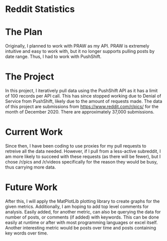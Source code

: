# Reddit Statistics

# The Plan
Originally, I planned to work with PRAW as my API. PRAW is extremely intuitive and easy to work with, but it no longer supports pulling posts by date range.
Thus, I had to work with PushShift.

# The Project
In this project, I iteratively pull data using the PushShift API as it has a limit of 100 records per API call.
This has since stopped working due to Denial of Service from PushShift, likely due to the amount of requests made.
The data of this project are submissions from https://www.reddit.com/r/pics/ for the month of December 2020. There are approximately 37,000 submissions.

# Current Work
Since then, I have been coding to use proxies for my pull requests to retreive all the data needed. However, if I pull from a less-active subreddit, I am more likely to succeed with these requests (as there will be fewer), but I chose /r/pics and /r/videos specifically for the reason they would be busy, thus carrying more data.

# Future Work
After this, I will apply the MatPlotLib plotting library to create graphs for the given metrics.
Additionally, I am hoping to add top level comments for analysis.
Easily added, for another metric, can also be querying the data for number of posts, or comments (if added) with keywords. This can be done easily at runtime or after with most programming languages or excel itself.
Another interesting metric would be posts over time and posts containing key words over time.
